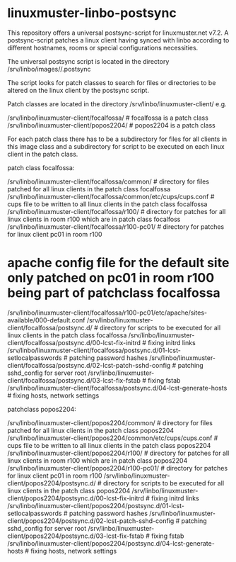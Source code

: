 # linuxmuster-linbo-postsync
This repository offers a universal postsync-script for linuxmuster.net v7.2.
A postsync-script patches a linux client having synced with linbo according to different hostnames, rooms or special configurations necessities.

The universal postsync script is located in the directory 
/srv/linbo/images/<LinuxImageVerzeichnis>/<LinuxImageName>.postsync

The script looks for patch classes to search for files or directories to be altered on the linux client by the postsync script. 

Patch classes are located in the directory /srv/linbo/linuxmuster-client/
e.g.

/srv/linbo/linuxmuster-client/focalfossa/  # focalfossa is a patch class
/srv/linbo/linuxmuster-client/popos2204/   # popos2204 is a patch class

For each patch class there has to be a subdirectory for files for all clients in this image class and a subdirectory for script to be executed on each linux client in the patch class.

patch class focalfossa:

/srv/linbo/linuxmuster-client/focalfossa/common/                       # directory for files patched for all linux clients in the patch class focalfossa
/srv/linbo/linuxmuster-client/focalfossa/common/etc/cups/cups.conf     # cups file to be written to all linux clients in the patch class focalfossa
/srv/linbo/linuxmuster-client/focalfossa/r100/                         # directory for patches for all linux clients in room r100 which are in patch class focalfoss
/srv/linbo/linuxmuster-client/focalfossa/r100-pc01/                    # directory for patches for linux client pc01 in room r100
# apache config file for the default site only patched on pc01 in room r100 being part of patchclass focalfossa
/srv/linbo/linuxmuster-client/focalfossa/r100-pc01/etc/apache/sites-available/000-default.conf 
/srv/linbo/linuxmuster-client/focalfossa/postsync.d/                   # directory for scripts to be executed for all linux clients in the patch class focalfossa
/srv/linbo/linuxmuster-client/focalfossa/postsync.d/00-lcst-fix-initrd          #  fixing initrd links
/srv/linbo/linuxmuster-client/focalfossa/postsync.d/01-lcst-setlocalpasswords   #  patching password hashes
/srv/linbo/linuxmuster-client/focalfossa/postsync.d/02-lcst-patch-sshd-config   #  patching sshd_config for server root
/srv/linbo/linuxmuster-client/focalfossa/postsync.d/03-lcst-fix-fstab           #  fixing fstab
/srv/linbo/linuxmuster-client/focalfossa/postsync.d/04-lcst-generate-hosts      #  fixing hosts, network settings

patchclass popos2204:

/srv/linbo/linuxmuster-client/popos2204/common/                        # directory for files patched for all linux clients in the patch class popos2204
/srv/linbo/linuxmuster-client/popos2204/common/etc/cups/cups.conf      # cups file to be written to all linux clients in the patch class popos2204
/srv/linbo/linuxmuster-client/popos2204/r100/                          # directory for patches for all linux clients in room r100 which are in patch class popos2204
/srv/linbo/linuxmuster-client/popos2204/r100-pc01/                     # directory for patches for linux client pc01 in room r100
/srv/linbo/linuxmuster-client/popos2204/postsync.d/                    # directory for scripts to be executed for all linux clients in the patch class popos2204
/srv/linbo/linuxmuster-client/popos2204/postsync.d/00-lcst-fix-initrd          #  fixing initrd links
/srv/linbo/linuxmuster-client/popos2204/postsync.d/01-lcst-setlocalpasswords   #  patching password hashes
/srv/linbo/linuxmuster-client/popos2204/postsync.d/02-lcst-patch-sshd-config   #  patching sshd_config for server root
/srv/linbo/linuxmuster-client/popos2204/postsync.d/03-lcst-fix-fstab           #  fixing fstab
/srv/linbo/linuxmuster-client/popos2204/postsync.d/04-lcst-generate-hosts      #  fixing hosts, network settings



